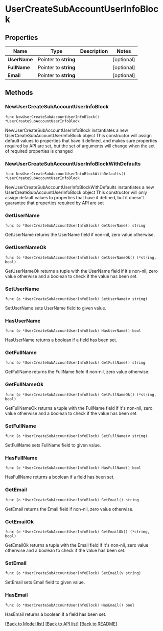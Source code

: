 # UserCreateSubAccountUserInfoBlock

## Properties

Name | Type | Description | Notes
------------ | ------------- | ------------- | -------------
**UserName** | Pointer to **string** |  | [optional] 
**FullName** | Pointer to **string** |  | [optional] 
**Email** | Pointer to **string** |  | [optional] 

## Methods

### NewUserCreateSubAccountUserInfoBlock

`func NewUserCreateSubAccountUserInfoBlock() *UserCreateSubAccountUserInfoBlock`

NewUserCreateSubAccountUserInfoBlock instantiates a new UserCreateSubAccountUserInfoBlock object
This constructor will assign default values to properties that have it defined,
and makes sure properties required by API are set, but the set of arguments
will change when the set of required properties is changed

### NewUserCreateSubAccountUserInfoBlockWithDefaults

`func NewUserCreateSubAccountUserInfoBlockWithDefaults() *UserCreateSubAccountUserInfoBlock`

NewUserCreateSubAccountUserInfoBlockWithDefaults instantiates a new UserCreateSubAccountUserInfoBlock object
This constructor will only assign default values to properties that have it defined,
but it doesn't guarantee that properties required by API are set

### GetUserName

`func (o *UserCreateSubAccountUserInfoBlock) GetUserName() string`

GetUserName returns the UserName field if non-nil, zero value otherwise.

### GetUserNameOk

`func (o *UserCreateSubAccountUserInfoBlock) GetUserNameOk() (*string, bool)`

GetUserNameOk returns a tuple with the UserName field if it's non-nil, zero value otherwise
and a boolean to check if the value has been set.

### SetUserName

`func (o *UserCreateSubAccountUserInfoBlock) SetUserName(v string)`

SetUserName sets UserName field to given value.

### HasUserName

`func (o *UserCreateSubAccountUserInfoBlock) HasUserName() bool`

HasUserName returns a boolean if a field has been set.

### GetFullName

`func (o *UserCreateSubAccountUserInfoBlock) GetFullName() string`

GetFullName returns the FullName field if non-nil, zero value otherwise.

### GetFullNameOk

`func (o *UserCreateSubAccountUserInfoBlock) GetFullNameOk() (*string, bool)`

GetFullNameOk returns a tuple with the FullName field if it's non-nil, zero value otherwise
and a boolean to check if the value has been set.

### SetFullName

`func (o *UserCreateSubAccountUserInfoBlock) SetFullName(v string)`

SetFullName sets FullName field to given value.

### HasFullName

`func (o *UserCreateSubAccountUserInfoBlock) HasFullName() bool`

HasFullName returns a boolean if a field has been set.

### GetEmail

`func (o *UserCreateSubAccountUserInfoBlock) GetEmail() string`

GetEmail returns the Email field if non-nil, zero value otherwise.

### GetEmailOk

`func (o *UserCreateSubAccountUserInfoBlock) GetEmailOk() (*string, bool)`

GetEmailOk returns a tuple with the Email field if it's non-nil, zero value otherwise
and a boolean to check if the value has been set.

### SetEmail

`func (o *UserCreateSubAccountUserInfoBlock) SetEmail(v string)`

SetEmail sets Email field to given value.

### HasEmail

`func (o *UserCreateSubAccountUserInfoBlock) HasEmail() bool`

HasEmail returns a boolean if a field has been set.


[[Back to Model list]](../README.md#documentation-for-models) [[Back to API list]](../README.md#documentation-for-api-endpoints) [[Back to README]](../README.md)


